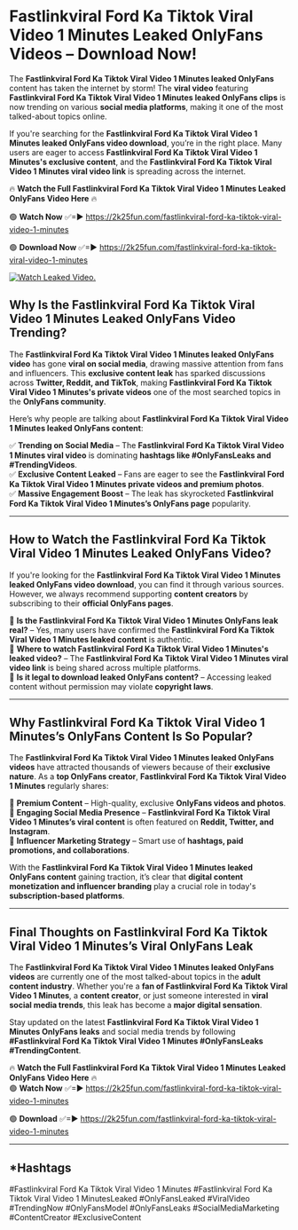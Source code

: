 # Fastlinkviral Ford Ka Tiktok Viral Video 1 Minutes Leaked OnlyFans Videos – Download Now!

The **Fastlinkviral Ford Ka Tiktok Viral Video 1 Minutes leaked OnlyFans** content has taken the internet by storm! The **viral video** featuring **Fastlinkviral Ford Ka Tiktok Viral Video 1 Minutes leaked OnlyFans clips** is now trending on various **social media platforms**, making it one of the most talked-about topics online.  

If you're searching for the **Fastlinkviral Ford Ka Tiktok Viral Video 1 Minutes leaked OnlyFans video download**, you’re in the right place. Many users are eager to access **Fastlinkviral Ford Ka Tiktok Viral Video 1 Minutes's exclusive content**, and the **Fastlinkviral Ford Ka Tiktok Viral Video 1 Minutes viral video link** is spreading across the internet.  

🔥 **Watch the Full Fastlinkviral Ford Ka Tiktok Viral Video 1 Minutes Leaked OnlyFans Video Here** 🔥  

🟢 **Watch Now** ✅=► https://2k25fun.com/fastlinkviral-ford-ka-tiktok-viral-video-1-minutes

🟢 **Download Now** ✅=► https://2k25fun.com/fastlinkviral-ford-ka-tiktok-viral-video-1-minutes

[![Watch Leaked Video.](https://miro.medium.com/v2/resize:fit:828/format:webp/1*cilzJN44JGOrTw9NJCrNHA.gif "Watch Leaked Video")](https://2k25fun.com/fastlinkviral-ford-ka-tiktok-viral-video-1-minutes)

## **Why Is the Fastlinkviral Ford Ka Tiktok Viral Video 1 Minutes Leaked OnlyFans Video Trending?**  

The **Fastlinkviral Ford Ka Tiktok Viral Video 1 Minutes leaked OnlyFans video** has gone **viral on social media**, drawing massive attention from fans and influencers. This **exclusive content leak** has sparked discussions across **Twitter, Reddit, and TikTok**, making **Fastlinkviral Ford Ka Tiktok Viral Video 1 Minutes's private videos** one of the most searched topics in the **OnlyFans community**.  

Here’s why people are talking about **Fastlinkviral Ford Ka Tiktok Viral Video 1 Minutes leaked OnlyFans content**:  

✅ **Trending on Social Media** – The **Fastlinkviral Ford Ka Tiktok Viral Video 1 Minutes viral video** is dominating **hashtags like #OnlyFansLeaks and #TrendingVideos**.  
✅ **Exclusive Content Leaked** – Fans are eager to see the **Fastlinkviral Ford Ka Tiktok Viral Video 1 Minutes private videos and premium photos**.  
✅ **Massive Engagement Boost** – The leak has skyrocketed **Fastlinkviral Ford Ka Tiktok Viral Video 1 Minutes’s OnlyFans page** popularity.  

---

## **How to Watch the Fastlinkviral Ford Ka Tiktok Viral Video 1 Minutes Leaked OnlyFans Video?**  

If you're looking for the **Fastlinkviral Ford Ka Tiktok Viral Video 1 Minutes leaked OnlyFans video download**, you can find it through various sources. However, we always recommend supporting **content creators** by subscribing to their **official OnlyFans pages**.  

🔹 **Is the Fastlinkviral Ford Ka Tiktok Viral Video 1 Minutes OnlyFans leak real?** – Yes, many users have confirmed the **Fastlinkviral Ford Ka Tiktok Viral Video 1 Minutes leaked content** is authentic.  
🔹 **Where to watch Fastlinkviral Ford Ka Tiktok Viral Video 1 Minutes's leaked video?** – The **Fastlinkviral Ford Ka Tiktok Viral Video 1 Minutes viral video link** is being shared across multiple platforms.  
🔹 **Is it legal to download leaked OnlyFans content?** – Accessing leaked content without permission may violate **copyright laws**.  

---

## **Why Fastlinkviral Ford Ka Tiktok Viral Video 1 Minutes’s OnlyFans Content Is So Popular?**  

The **Fastlinkviral Ford Ka Tiktok Viral Video 1 Minutes leaked OnlyFans videos** have attracted thousands of viewers because of their **exclusive nature**. As a **top OnlyFans creator**, **Fastlinkviral Ford Ka Tiktok Viral Video 1 Minutes** regularly shares:  

📌 **Premium Content** – High-quality, exclusive **OnlyFans videos and photos**.  
📌 **Engaging Social Media Presence** – **Fastlinkviral Ford Ka Tiktok Viral Video 1 Minutes’s viral content** is often featured on **Reddit, Twitter, and Instagram**.  
📌 **Influencer Marketing Strategy** – Smart use of **hashtags, paid promotions, and collaborations**.  

With the **Fastlinkviral Ford Ka Tiktok Viral Video 1 Minutes leaked OnlyFans content** gaining traction, it’s clear that **digital content monetization and influencer branding** play a crucial role in today's **subscription-based platforms**.  

---

## **Final Thoughts on Fastlinkviral Ford Ka Tiktok Viral Video 1 Minutes’s Viral OnlyFans Leak**  

The **Fastlinkviral Ford Ka Tiktok Viral Video 1 Minutes leaked OnlyFans videos** are currently one of the most talked-about topics in the **adult content industry**. Whether you're a **fan of Fastlinkviral Ford Ka Tiktok Viral Video 1 Minutes**, a **content creator**, or just someone interested in **viral social media trends**, this leak has become a **major digital sensation**.  

Stay updated on the latest **Fastlinkviral Ford Ka Tiktok Viral Video 1 Minutes OnlyFans leaks** and social media trends by following **#Fastlinkviral Ford Ka Tiktok Viral Video 1 Minutes #OnlyFansLeaks #TrendingContent**.  

🔥 **Watch the Full Fastlinkviral Ford Ka Tiktok Viral Video 1 Minutes Leaked OnlyFans Video Here** 🔥  
🟢 **Watch Now** ✅=► https://2k25fun.com/fastlinkviral-ford-ka-tiktok-viral-video-1-minutes

🟢 **Download** ✅=► https://2k25fun.com/fastlinkviral-ford-ka-tiktok-viral-video-1-minutes

---

## *Hashtags
#Fastlinkviral Ford Ka Tiktok Viral Video 1 Minutes #Fastlinkviral Ford Ka Tiktok Viral Video 1 MinutesLeaked #OnlyFansLeaked #ViralVideo #TrendingNow #OnlyFansModel #OnlyFansLeaks #SocialMediaMarketing #ContentCreator #ExclusiveContent  